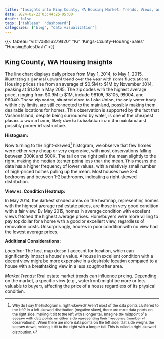 ```yaml
---
title: "Insights into King County, WA Housing Market: Trends, Views, and Considerations"
date: 2024-02-23T03:44:25-05:00
draft: false
tags: ["tableau", "dashboard"]
categories: ["blog", "data visualization"]
---
```



{{< tableau "viz1708816279420" "Ki" "Kings-County-Housing-Sales" "HousingSalesDash" >}}

## King County, WA Housing Insights

The line chart displays daily prices from May 1, 2014, to May 1, 2015, illustrating a general upward trend over the year with some fluctuations. Housing prices rise from an average of $0.5M to $1M by November 2014, peaking at $1.3M in May 2015. The zip codes with the highest average price, ranging from $0.9M to $1M, include 98109, 98105, 98004, and 98040. These zip codes, situated close to Lake Union, the only water body within city limits, are still connected to the mainland, possibly making them desirable locations for homes. This observation is supported by the fact that Vashon Island, despite being surrounded by water, is one of the cheapest places to own a home, likely due to its isolation from the mainland and possibly poorer infrastructure.

**Histogram:**

Now turning to the right-skewed[^1] histogram, we observe that few homes were either very cheap or very expensive, with most observations falling between 300K and 500K. The tail on the right pulls the mean slightly to the right, making the median (center point) less than the mean. This means the data has a higher frequency of lower values, with a relatively small number of high-priced homes pulling up the mean. Most houses have 3-4 bedrooms and between 1-2 bathrooms, indicating a right-skewed distribution.

**View vs. Condition Heatmap:**

In May 2014, the darkest shaded areas on the heatmap, representing homes with the highest average real estate prices, are those in very good condition with a fair view. By May 2015, homes in average condition with excellent views fetched the highest average prices. Homebuyers were more willing to pay top dollar for a home with a good or excellent view, regardless of renovation costs. Unsurprisingly, houses in poor condition with no view had the lowest average prices.

**Additional Considerations:**

_Location:_ The heat map doesn't account for location, which can significantly impact a house's value. A house in excellent condition with a decent view might be more expensive in a desirable location compared to a house with a breathtaking view in a less sought-after area.

_Market Trends:_ Real estate market trends can influence pricing. Depending on the market, a specific view (e.g., waterfront) might be more or less valuable to buyers, affecting the price of a house regardless of its physical condition.

[^1]: <small>Why do I say the histogram is right-skewed? Aren't most of the data points clustered to the left? In a left-skewed distribution (negative skew), there are more data points on the right side, making it tilt to the left with a longer tail. Imagine the midpoint of a seesaw with data points on either side representing their frequency (number of observations). When there are more data points on the left side, that side weighs the seesaw down, making it tilt to the right with a longer tail. This is called a right-skewed distribution.</small>

